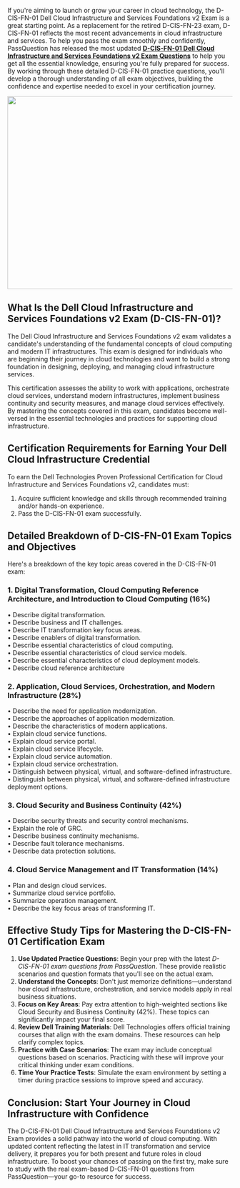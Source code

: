 <p>If you&#39;re aiming to launch or grow your career in cloud technology, the D-CIS-FN-01 Dell Cloud Infrastructure and Services Foundations v2 Exam is a great starting point. As a replacement for the retired D-CIS-FN-23 exam, D-CIS-FN-01 reflects the most recent advancements in cloud infrastructure and services. To help you pass the exam smoothly and confidently, PassQuestion has released the most updated <strong><a href="https://www.passquestion.com/d-cis-fn-01.html">D-CIS-FN-01 Dell Cloud Infrastructure and Services Foundations v2 Exam Questions</a></strong> to help you get all the essential knowledge, ensuring you&#39;re fully prepared for success. By working through these detailed D-CIS-FN-01 practice questions, you&#39;ll develop a thorough understanding of all exam objectives, building the confidence and expertise needed to excel in your certification journey.</p>

<p><img alt="" src="https://www.passquestion.com/uploads/pqcom/images/20250331/d85ef2bc3a5e3536b2b721c4b66121aa.jpg" style="height:432px; width:618px" /></p>

<h2><strong>What Is the Dell Cloud Infrastructure and Services Foundations v2 Exam (D-CIS-FN-01)?</strong></h2>

<p>The Dell Cloud Infrastructure and Services Foundations v2 exam validates a candidate&#39;s understanding of the fundamental concepts of cloud computing and modern IT infrastructures. This exam is designed for individuals who are beginning their journey in cloud technologies and want to build a strong foundation in designing, deploying, and managing cloud infrastructure services.</p>

<p>This certification assesses the ability to work with applications, orchestrate cloud services, understand modern infrastructures, implement business continuity and security measures, and manage cloud services effectively. By mastering the concepts covered in this exam, candidates become well-versed in the essential technologies and practices for supporting cloud infrastructure.</p>

<h2><strong>Certification Requirements for Earning Your Dell Cloud Infrastructure Credential</strong></h2>

<p>To earn the Dell Technologies Proven Professional Certification for Cloud Infrastructure and Services Foundations v2, candidates must:</p>

<ol>
	<li>Acquire sufficient knowledge and skills through recommended training and/or hands-on experience.</li>
	<li>Pass the D-CIS-FN-01 exam successfully.</li>
</ol>

<h2><strong>Detailed Breakdown of D-CIS-FN-01 Exam Topics and Objectives</strong></h2>

<p>Here&#39;s a breakdown of the key topic areas covered in the D-CIS-FN-01 exam:</p>

<h3><strong>1. Digital Transformation, Cloud Computing Reference Architecture, and Introduction to Cloud Computing (16%)</strong></h3>

<p>&bull; Describe digital transformation.<br />
&bull; Describe business and IT challenges.<br />
&bull; Describe IT transformation key focus areas.<br />
&bull; Describe enablers of digital transformation.<br />
&bull; Describe essential characteristics of cloud computing.<br />
&bull; Describe essential characteristics of cloud service models.<br />
&bull; Describe essential characteristics of cloud deployment models.<br />
&bull; Describe cloud reference architecture</p>

<h3><strong>2. Application, Cloud Services, Orchestration, and Modern Infrastructure (28%)</strong></h3>

<p>&bull; Describe the need for application modernization.<br />
&bull; Describe the approaches of application modernization.<br />
&bull; Describe the characteristics of modern applications.<br />
&bull; Explain cloud service functions.<br />
&bull; Explain cloud service portal.<br />
&bull; Explain cloud service lifecycle.<br />
&bull; Explain cloud service automation.<br />
&bull; Explain cloud service orchestration.<br />
&bull; Distinguish between physical, virtual, and software-defined infrastructure.<br />
&bull; Distinguish between physical, virtual, and software-defined infrastructure deployment options.</p>

<h3><strong>3. Cloud Security and Business Continuity (42%)</strong></h3>

<p>&bull; Describe security threats and security control mechanisms.<br />
&bull; Explain the role of GRC.<br />
&bull; Describe business continuity mechanisms.<br />
&bull; Describe fault tolerance mechanisms.<br />
&bull; Describe data protection solutions.</p>

<h3><strong>4. Cloud Service Management and IT Transformation (14%)</strong></h3>

<p>&bull; Plan and design cloud services.<br />
&bull; Summarize cloud service portfolio.<br />
&bull; Summarize operation management.<br />
&bull; Describe the key focus areas of transforming IT.</p>

<h2><strong>Effective Study Tips for Mastering the D-CIS-FN-01 Certification Exam</strong></h2>

<ol>
	<li><strong>Use Updated Practice Questions</strong>: Begin your prep with the latest <em>D-CIS-FN-01 exam questions from PassQuestion</em>. These provide realistic scenarios and question formats that you&#39;ll see on the actual exam.</li>
	<li><strong>Understand the Concepts</strong>: Don&#39;t just memorize definitions&mdash;understand how cloud infrastructure, orchestration, and service models apply in real business situations.</li>
	<li><strong>Focus on Key Areas</strong>: Pay extra attention to high-weighted sections like Cloud Security and Business Continuity (42%). These topics can significantly impact your final score.</li>
	<li><strong>Review Dell Training Materials</strong>: Dell Technologies offers official training courses that align with the exam domains. These resources can help clarify complex topics.</li>
	<li><strong>Practice with Case Scenarios</strong>: The exam may include conceptual questions based on scenarios. Practicing with these will improve your critical thinking under exam conditions.</li>
	<li><strong>Time Your Practice Tests</strong>: Simulate the exam environment by setting a timer during practice sessions to improve speed and accuracy.</li>
</ol>

<h2><strong>Conclusion: Start Your Journey in Cloud Infrastructure with Confidence</strong></h2>

<p>The D-CIS-FN-01 Dell Cloud Infrastructure and Services Foundations v2 Exam provides a solid pathway into the world of cloud computing. With updated content reflecting the latest in IT transformation and service delivery, it prepares you for both present and future roles in cloud infrastructure. To boost your chances of passing on the first try, make sure to study with the real exam-based D-CIS-FN-01 questions from PassQuestion&mdash;your go-to resource for success.</p>

<p><!-- notionvc: 3a733e6a-1ad7-4126-9968-7a1a247a7a94 --></p>

